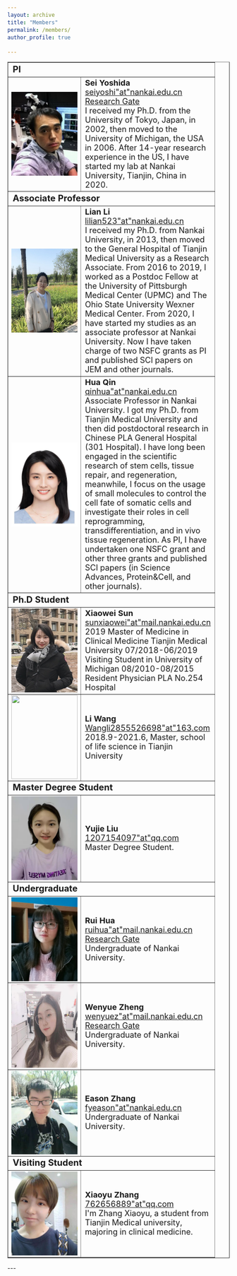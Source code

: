 ```yaml
---
layout: archive
title: "Members"
permalink: /members/
author_profile: true

---
```

<table border= "1px">
     <tr align="left">
        <td style="font-size:20px" colspan="2" width="265">
            <B>PI</B>
          </td>
    </tr>
    <tr>
        <td width="65">
            <img src="../images/sei.png" style="float:left;" width="150px" height="190px">
        </td>
        <td style="font-size:18px" width="200">
            <B>Sei Yoshida</B><br>
            <a href="" title="mail">seiyoshi"at"nankai.edu.cn</a><br>
            <a href="https://www.researchgate.net/profile/Sei_Yoshida" title="Research Gate Page" target="_blank">Research Gate</a><br>
            I received my Ph.D. from the University of Tokyo, Japan, in 2002, then moved to the University of Michigan, the USA in 2006. After 14-year research experience in the US, I have started my lab at Nankai University, Tianjin, China in 2020.<br>
        </td>
    </tr>
    <tr align="left">
        <td style="font-size:20px" colspan="2" width="265">
            <B>Associate Professor</B>
          </td>
    </tr>
    <tr>
        <td width="65">
            <img src="../images/lianli.jpg" style="float:left;" width="150px" height="190px">
        </td>
        <td style="font-size:18px" width="200">
            <B>Lian Li</B><br>
            <a href="">lilian523"at"nankai.edu.cn</a><br>
            I received my Ph.D. from Nankai University, in 2013, then moved to the General Hospital of Tianjin Medical University as a Research Associate. From 2016 to 2019, I worked as a Postdoc Fellow at the University of Pittsburgh Medical Center (UPMC) and The Ohio State University Wexner Medical Center. From 2020, I have started my studies as an associate professor at Nankai University. Now I have taken charge of two NSFC grants as PI and published SCI papers on JEM and other journals.<br>
        </td>
    </tr>
    <tr>
        <td width="65">
            <img src="../images/huaqin.png" style="float:left;" width="150px" height="190px">
        </td>
        <td style="font-size:18px" width="200">
            <B>Hua Qin</B><br>
            <a href="">qinhua"at"nankai.edu.cn</a><br>
            Associate Professor in Nankai University. I got my Ph.D. from Tianjin Medical University and then did postdoctoral research in Chinese PLA General Hospital (301 Hospital). I have long been engaged in the scientific research of stem cells, tissue repair, and regeneration, meanwhile, I focus on the usage of small molecules to control the cell fate of somatic cells and investigate their roles in cell reprogramming, transdifferentiation, and in vivo tissue regeneration. As PI, I have undertaken one NSFC grant and other three grants and published SCI papers (in Science Advances, Protein&Cell, and other journals).<br>
        </td>
    </tr>
     <tr align="left">
        <td style="font-size:20px" colspan="2" width="265">
            <B>Ph.D Student</B>
          </td>
     </tr>
    <tr>
        <td width="85">
            <img src="../images/xiaowei.png" style="float:left;" width="150px" height="190px">
        </td>
        <td style="font-size:18px" width="200">
            <B>Xiaowei Sun</B><br>
            <a href="" title="mail">sunxiaowei"at"mail.nankai.edu.cn</a><br>
            2019 Master of Medicine in Clinical Medicine Tianjin Medical University 07/2018-06/2019 Visiting Student in University of Michigan 08/2010-08/2015 Resident Physician PLA No.254 Hospital<br>
        </td>
    </tr>
     <tr>
        <td width="85">
            <img src="../images/wangli.png" style="float:left;" width="150px" height="190px">
        </td>
        <td style="font-size:18px" width="200">
            <B>Li Wang</B><br>
            <a href="" title="mail">Wangli2855526698"at"163.com</a><br>
            2018.9-2021.6, Master, school of life science in Tianjin University<br>
        </td>
    </tr>
     <tr align="left">
        <td style="font-size:20px" colspan="2" width="265">
            <B>Master Degree Student</B>
          </td>
     </tr>
    <tr>
        <td width="65">
            <img src="../images/yujie.jpg" style="float:left;" width="150px" height="190px">
        </td>
        <td style="font-size:18px" width="200">
            <B>Yujie Liu</B><br>
            <a href="" title="mail">1207154097"at"qq.com</a><br>
            Master Degree Student.<br>
        </td>     
    </tr>
    <tr align="left">
        <td style="font-size:20px" colspan="2" width="265">
            <B>Undergraduate</B>
          </td>
     </tr>
    <tr>
        <td width="65">
            <img src="../images/hayley.jpg" style="float:left;" width="150px" height="190px">
        </td>
        <td style="font-size:18px" width="200">
            <B>Rui Hua</B><br>
            <a href="" title="mail">ruihua"at"mail.nankai.edu.cn</a><br>
             <a href="https://www.researchgate.net/profile/Rui-Hua" title="Research Gate Page" target="_blank">Research Gate</a><br>
            Undergraduate of Nankai University.<br>
        </td>     
    </tr>
    <tr>
        <td width="65">
            <img src="../images/wenyue.png" style="float:left;" width="150px" height="190px">
        </td>
        <td style="font-size:18px" width="200">
            <B>Wenyue Zheng</B><br>
            <a href="" title="mail">wenyuez"at"mail.nankai.edu.cn</a><br>
             <a href="https://www.researchgate.net/profile/Wenyue-Zheng-3" title="Research Gate Page" target="_blank">Research Gate</a><br>
            Undergraduate of Nankai University.<br>
        </td>     
    </tr>
    <tr>
        <td width="65">
            <img src="../images/eason.jpg" style="float:left;" width="150px" height="190px">
        </td>
        <td style="font-size:18px" width="200">
            <B>Eason Zhang</B><br>
            <a href="" title="mail">fyeason"at"nankai.edu.cn</a><br>
            Undergraduate of Nankai University.<br>
        </td>   
    </tr>
       <tr align="left">
        <td style="font-size:20px" colspan="2" width="265">
            <B>Visiting Student</B>
          </td>
     </tr>
    <tr>
        <td width="65">
            <img src="../images/xiaoyu.jpg" style="float:left;" width="150px" height="190px">
        </td>
        <td style="font-size:18px" width="200">
            <B>Xiaoyu Zhang</B><br>
            <a href="" title="mail">762656889"at"qq.com</a><br>
            I'm Zhang Xiaoyu, a student from Tianjin Medical university, majoring in clinical medicine.<br>
        </td>     
    </tr>
    </table>
---
    
